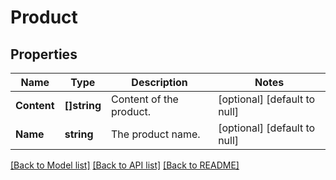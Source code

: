 # Product

## Properties
Name | Type | Description | Notes
------------ | ------------- | ------------- | -------------
**Content** | **[]string** | Content of the product. | [optional] [default to null]
**Name** | **string** | The product name. | [optional] [default to null]

[[Back to Model list]](../README.md#documentation-for-models) [[Back to API list]](../README.md#documentation-for-api-endpoints) [[Back to README]](../README.md)


